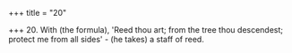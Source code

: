 +++
title = "20"

+++
20. With (the formula), 'Reed thou art; from the tree thou descendest; protect me from all sides' - (he takes) a staff of reed.
